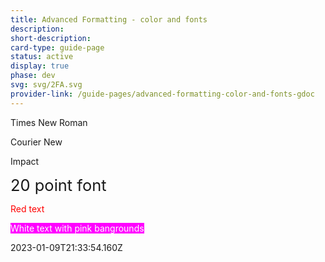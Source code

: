 ```yaml
---
title: Advanced Formatting - color and fonts
description: 
short-description: 
card-type: guide-page
status: active
display: true
phase: dev
svg: svg/2FA.svg
provider-link: /guide-pages/advanced-formatting-color-and-fonts-gdoc
---
```

<div class="content-section">
<div class="section-container" markdown="1">

Times New Roman


Courier New


Impact


<span style='font-size:1.82em'>20 point font</span>


<span style='color:rgb(255, 0, 0)'>Red text</span>


<span style='color:rgb(255, 255, 255);background-color:rgb(255, 0, 255)'>White text with pink bangrounds</span>
</div>
</div> 2023-01-09T21:33:54.160Z